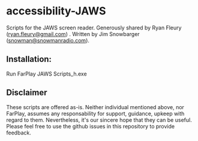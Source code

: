 # accessibility-JAWS

Scripts for the JAWS screen reader. Generously shared by Ryan Fleury (ryan.fleury@gmail.com) . Written by Jim Snowbarger (snowman@snowmanradio.com).

## Installation:

Run FarPlay JAWS Scripts_h.exe

## Disclaimer
These scripts are offered as-is. Neither individual mentioned above, nor FarPlay, assumes any responsability for support, guidance, upkeep with regard to them. Nevertheless, it's our sincere hope that they can be useful. Please feel free to use the github issues in this repository to provide feedback.
